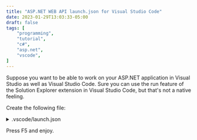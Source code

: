 ```yaml
---
title: "ASP.NET WEB API launch.json for Visual Studio Code"
date: 2023-01-29T13:03:33-05:00
draft: false
tags: [
    "programming",
    "tutorial",
    "c#",
    "asp.net",
    "vscode",
]
---
```


Suppose you want to be able to work on your ASP.NET application in Visual Studio as well as Visual Studio Code. Sure you can use the run feature of the Solution Explorer extension in Visual Studio Code, but that's not a native feeling.

Create the following file:

<details><summary>.vscode/launch.json</summary>

```json
{
    "version": "0.2.0",
    "configurations": [
        {
            // Use IntelliSense to find out which attributes exist for C# debugging
            // Use hover for the description of the existing attributes
            // For further information visit https://github.com/OmniSharp/omnisharp-vscode/blob/master/debugger-launchjson.md
            "name": ".NET Core Launch (web)",
            "type": "coreclr",
            "request": "launch",
            "preLaunchTask": "build",
            "program": "dotnet",
            // alternative program: if you have changed target frameworks, make sure to update the program path.
            // "program": "${workspaceFolder}/SttApi/bin/Debug/net7.0/SttApi.dll",
            "args": ["watch"],
            "cwd": "${workspaceFolder}/SttApi",
            "stopAtEntry": false,
            "console": "integratedTerminal",
            // Enable launching a web browser when ASP.NET Core starts. For more information: https://aka.ms/VSCode-CS-LaunchJson-WebBrowser
            "serverReadyAction": {
                "action": "openExternally",
                "pattern": "\\bNow listening on:\\s+(https?://\\S+)",
                "uriFormat": "%s/swagger"
            },
            "env": {
                "ASPNETCORE_ENVIRONMENT": "Development",
                "ASPNETCORE_URLS": "http://localhost:5284",
                // restart instead of prompt if a non-hot reloadable edit was made
                "DOTNET_WATCH_RESTART_ON_RUDE_EDIT": "true"
            },
            "sourceFileMap": {
                "/Views": "${workspaceFolder}/Views"
            }
        },
        {
            "name": ".NET Core Attach",
            "type": "coreclr",
            "request": "attach"
        }
    ]
}
```

</details>

Press F5 and enjoy.
